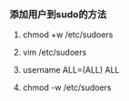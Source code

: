 ### 添加用户到sudo的方法

1. chmod +w /etc/sudoers

2. vim /etc/sudoers

3. username ALL=(ALL) ALL

4. chmod -w /etc/sudoers
